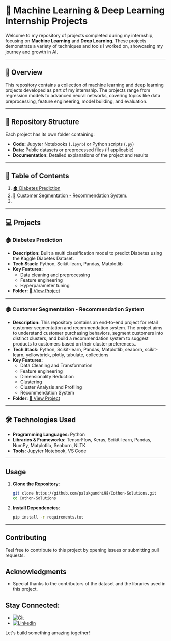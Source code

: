 # 🧠 Machine Learning & Deep Learning Internship Projects  

Welcome to my repository of projects completed during my internship, focusing on **Machine Learning** and **Deep Learning**. These projects demonstrate a variety of techniques and tools I worked on, showcasing my journey and growth in AI.  

--- 

## 🌟 **Overview**  
This repository contains a collection of machine learning and deep learning projects developed as part of my internship. The projects range from regression models to advanced neural networks, covering topics like data preprocessing, feature engineering, model building, and evaluation.

---

## 📂 **Repository Structure**  
Each project has its own folder containing:  
- **Code:** Jupyter Notebooks (`.ipynb`) or Python scripts (`.py`)  
- **Data:** Public datasets or preprocessed files (if applicable)  
- **Documentation:** Detailed explanations of the project and results  

---

## 📜 **Table of Contents**  
1. [🏠 Diabetes Prediction](https://github.com/palakgandhi98/Cothon-Solutions/tree/main/DS%20Task%2001)  
2. [🛒 Customer Segmentation - Recommendation System.](#)  
3.  

---

## 💻 **Projects**  

### 🏠 **Diabetes Prediction**  
- **Description:** Built a multi classification model to predict Diabetes using the Kaggle Diabetes Dataset.  
- **Tech Stack:** Python, Scikit-learn, Pandas, Matplotlib 
- **Key Features:**  
  - Data cleaning and preprocessing  
  - Feature engineering  
  - Hyperparameter tuning  
- **Folder:** [📂 View Project](https://github.com/palakgandhi98/Cothon-Solutions/tree/main/DS%20Task%2001)
---
### 🏠 **Customer Segmentation - Recommendation System**  
- **Description:** This repository contains an end-to-end project for retail customer segmentation and recommendation system. The project aims to understand customer purchasing behaviors, segment customers into distinct clusters, and build a recommendation system to suggest products to customers based on their cluster preferences..  
- **Tech Stack:** Python, Scikit-learn, Pandas, Matplotlib, seaborn, scikit-learn, yellowbrick, plotly, tabulate, collections
- **Key Features:**  
  - Data Cleaning and Transformation
  - Feature engineering
  - Dimensionality Reduction
  - Clustering
  - Cluster Analysis and Profiling
  - Recommendation System  
- **Folder:** [📂 View Project](https://github.com/palakgandhi98/Cothon-Solutions/tree/main/DS%20Task%2001)
---

## 🛠️ **Technologies Used**  
- **Programming Languages:** Python  
- **Libraries & Frameworks:** TensorFlow, Keras, Scikit-learn, Pandas, NumPy, Matplotlib, Seaborn, NLTK  
- **Tools:** Jupyter Notebook, VS Code  

---

## Usage

1. **Clone the Repository**:
   ```bash
   git clone https://github.com/palakgandhi98/Cothon-Solutions.git
   cd Cothon-Solutions
   ```

2. **Install Dependencies**:
   ```bash
   pip install -r requirements.txt
   ```
---

## Contributing

Feel free to contribute to this project by opening issues or submitting pull requests.

## Acknowledgments

- Special thanks to the contributors of the dataset and the libraries used in this project.

## Stay Connected:
 * [![Git](https://img.shields.io/badge/Git-F05032?logo=git&logoColor=fff)](https://www.github.com/palakgandhi98)
 * [![LinkedIn](https://img.shields.io/badge/Linkedin-%230077B5.svg?logo=linkedin&logoColor=white)](https://www.linkedin.com/in/palakgandhi98)

Let's build something amazing together!
